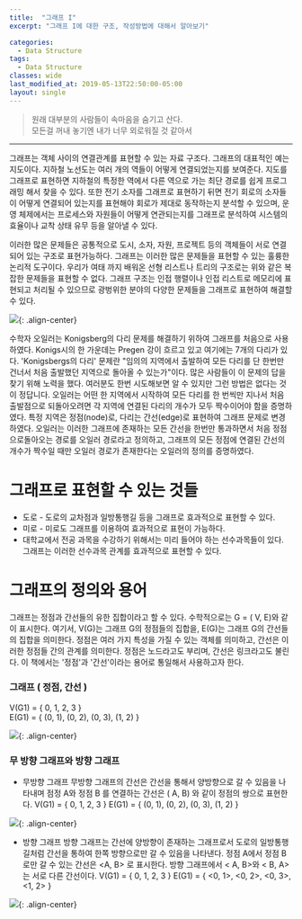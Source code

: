 ```yaml
---
title:  "그래프 I"
excerpt: "그래프 I에 대한 구조, 작성방법에 대해서 알아보기"

categories:
  - Data Structure
tags:
  - Data Structure
classes: wide
last_modified_at: 2019-05-13T22:50:00-05:00
layout: single
---
```


> 원래 대부분의 사람들이 속마음을 숨기고 산다.  
> 모든걸 꺼내 놓기엔 내가 너무 외로워질 것 같아서 

***

그래프는 객체 사이의 연결관계를 표현할 수 있는 자료 구조다. 그래프의 대표적인 예는 지도이다. 지하철 노선도는 여러 개의 역들이 어떻게 연결되었는지를 보여준다. 지도를 그래프로 표현하면 지하철의 특정한 역에서 다른 역으로 가는 최단 경로를 쉽게 프로그래밍 해서 찾을 수 있다. 또한 전기 소자를 그래프로 표현하기 뒤면 전기 회로의 소자들이 어떻게 연결되어 있는지를 표현해야 회로가 제대로 동작하는지 분석할 수 있으며, 운영 체제에서는 프로세스와 자원들이 어떻게 연관되는지를 그래프로 분석하여 시스템의 효율이나 교착 상태 유무 등을 알아낼 수 있다.  
 
이러한 많은 문제들은 공통적으로 도시, 소자, 자원, 프로젝트 등의 객체들이 서로 연결되어 있는 구조로 표현가능하다. 그래프는 이러한 많은 문제들을 표현할 수 있는 훌륭한 논리적 도구이다. 우리가 여태 까지 배워온 선형 리스트나 트리의 구조로는 위와 같은 복잡한 문제들을 표현할 수 없다. 그래프 구조는 인접 행렬이나 인접 리스트로 메모리에 표현되고 처리될 수 있으므로 광벙위한 분야의 다양한 문제들을 그래프로 표현하여 해결할 수 있다.

![](https://keepinmindsh.github.io/lines/assets/img/eulerianTour.png){: .align-center} 

수학자 오일러는 Konigsberg의 다리 문제를 해결하기 위하여 그래프를 처음으로 사용하였다. Konigs시의 한 가운데는 Pregen 강이 흐르고 있고 여기에는 7개의 다리가 있다. 'Konigsbergs의 다리' 문제란 "임의의 지역에서 출발하여 모든 다리를 단 한번만 건너서 처음 출발했던 지역으로 돌아올 수 있는가"이다. 많은 사람들이 이 문제의 답을 찾기 위해 노력을 했다. 여러분도 한번 시도해보면 알 수 있지만 그런 방법은 없다는 것이 정답니다. 오일러는 어떤 한 지역에서 시작하여 모든 다리를 한 번씩만 지나서 처음 출발점으로 되돌아오려면 각 지역에 연결된 다리의 개수가 모두 짝수이어야 함을 증명하였다.
특정 지역은 정점(node)로, 다리는 간선(edge)로 표현하여 그래프 문제로 변경하였다. 오일러는 이러한 그래프에 존재하는 모든 간선을 한번만 통과하면서 처음 정점으로돌아오는 경로를 오일러 경로라고 정의하고, 그래프의 모든 정점에 연결된 간선의 개수가 짝수일 때만 오일러 경로가 존재한다는 오일러의 정의를 증명하였다.

# 그래프로 표현할 수 있는 것들

- 도로 - 도로의 교차점과 일방통행길 등을 그래프로 효과적으로 표현할 수 있다.
- 미로 - 미로도 그래프를 이용하여 효과적으로 표현이 가능하다.
- 대학교에서 전공 과목을 수강하기 위해서는 미리 들어야 하는 선수과목들이 있다. 그래프는 이러한 선수과목 관계를 효과적으로 표현할 수 있다.

# 그래프의 정의와 용어

그래프는 정점과 간선들의 유한 집합이라고 할 수 있다. 수학적으로는 G = ( V, E)와 같이 표시한다. 여기서, V(G)는 그래프 G의 정점들의 집합을, E(G)는 그래프 G의 간선들의 집합을 의미한다. 정점은 여러 가지 특성을 가질 수 있는 객체를 의미하고, 간선은 이러한 정점들 간의 관계를 의미한다. 정점은 노드라고도 부리며, 간선은 링크라고도 불린다. 이 책에서는 '정점'과 '간선'이라는 용어로 통일해서 사용하고자 한다.

### 그래프 ( 정점, 간선 )

V(G1) = { 0, 1, 2, 3 }  
E(G1) = { (0, 1), (0, 2), (0, 3), (1, 2) }  

![](https://keepinmindsh.github.io/lines/assets/img/vertextandedge.png){: .align-center} 

### 무 방향 그래프와 방향 그래프

- 무방향 그래프
무방향 그래프의 간선은 간선을 통해서 양방향으로 갈 수 있음을 나타내며 점정 A와 정점 B 를 연결하는 간선은 ( A, B) 와 같이 정점의 쌍으로 표현한다.
V(G1) = { 0, 1, 2, 3 }
E(G1) = { (0, 1), (0, 2), (0, 3), (1, 2) }

![](https://keepinmindsh.github.io/lines/assets/img/vertextandedge_01.png){: .align-center} 

- 방향 그래프
방향 그래프는 간선에 양방향이 존재하는 그래프로서 도로의 일방통행길처럼 간선을 통하여 한쪽 방향으로만 갈 수 있음을 나타낸다. 정점 A에서 정점 B로만 갈 수 있는 간선은 <A, B> 로 표시한다. 방향 그래프에서 < A, B>와 < B, A>는 서로 다른 간선이다.
V(G1) = { 0, 1, 2, 3 }
E(G1) = { <0, 1>, <0, 2>, <0, 3>, <1, 2> }

![](https://keepinmindsh.github.io/lines/assets/img/vertextandedge_03.png){: .align-center} 